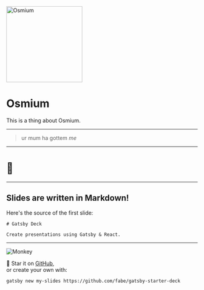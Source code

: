 <img src="https://www.thoughtco.com/thmb/nv6FJQ7UNx5HJsRETybP2vKgt1s=/653x600/filters:fill(auto,1)/osmium-crystals-56a12a6f3df78cf7726806a0.jpg" alt="Osmium" width="200"/>

# Osmium

This is a thing about Osmium.

---

> ur
> mum
> ha
> gottem
> <cite>me</cite>

---

# 🤫

---

## Slides are written in Markdown!

Here's the source of the first slide:

    # Gatsby Deck

    Create presentations using Gatsby & React.

---

![Monkey](//i.imgur.com/PnbINJ6.gif)

🌟 Star it on [GitHub](//github.com/fabe/gatsby-deck),  
or create your own with:

    gatsby new my-slides https://github.com/fabe/gatsby-starter-deck
